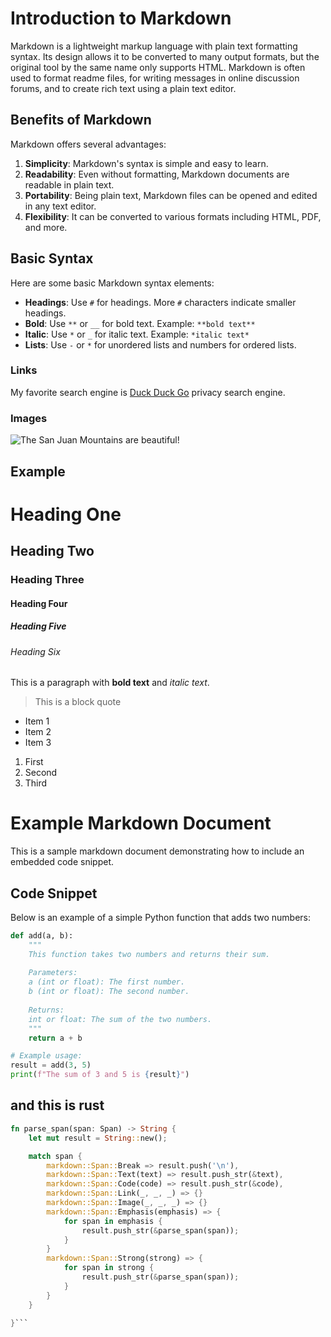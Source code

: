 # Introduction to Markdown

Markdown is a lightweight markup language with plain text formatting syntax. Its design allows it to be converted to many output formats, but the original tool by the same name only supports HTML. Markdown is often used to format readme files, for writing messages in online discussion forums, and to create rich text using a plain text editor.

## Benefits of Markdown

Markdown offers several advantages:

1. **Simplicity**: Markdown's syntax is simple and easy to learn.
2. **Readability**: Even without formatting, Markdown documents are readable in plain text.
3. **Portability**: Being plain text, Markdown files can be opened and edited in any text editor.
4. **Flexibility**: It can be converted to various formats including HTML, PDF, and more.

## Basic Syntax

Here are some basic Markdown syntax elements:

- **Headings**: Use `#` for headings. More `#` characters indicate smaller headings.
- **Bold**: Use `**` or `__` for bold text. Example: `**bold text**`
- **Italic**: Use `*` or `_` for italic text. Example: `*italic text*`
- **Lists**: Use `-` or `*` for unordered lists and numbers for ordered lists.

### Links

My favorite search engine is [Duck Duck Go](https://duckduckgo.com "The best search engine for privacy") privacy search engine.

### Images

![The San Juan Mountains are beautiful!](/assets/images/san-juan-mountains.jpg "San Juan Mountains")

## Example

# Heading One
## Heading Two
### Heading Three
#### Heading Four
##### Heading Five
###### Heading Six

This is a paragraph with **bold text** and *italic text*.

> This is a block quote

- Item 1
- Item 2
- Item 3

1. First
2. Second
3. Third

# Example Markdown Document

This is a sample markdown document demonstrating how to include an embedded code snippet.


## Code Snippet

Below is an example of a simple Python function that adds two numbers:

```python
def add(a, b):
    """
    This function takes two numbers and returns their sum.
    
    Parameters:
    a (int or float): The first number.
    b (int or float): The second number.
    
    Returns:
    int or float: The sum of the two numbers.
    """
    return a + b

# Example usage:
result = add(3, 5)
print(f"The sum of 3 and 5 is {result}")
```

## and this is rust

```rust
fn parse_span(span: Span) -> String {
    let mut result = String::new();

    match span {
        markdown::Span::Break => result.push('\n'),
        markdown::Span::Text(text) => result.push_str(&text),
        markdown::Span::Code(code) => result.push_str(&code),
        markdown::Span::Link(_, _, _) => {}
        markdown::Span::Image(_, _, _) => {}
        markdown::Span::Emphasis(emphasis) => {
            for span in emphasis {
                result.push_str(&parse_span(span));
            }
        }
        markdown::Span::Strong(strong) => {
            for span in strong {
                result.push_str(&parse_span(span));
            }
        }
    }
    
}```

